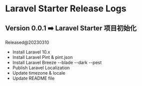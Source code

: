 # Laravel Starter Release Logs

Version 0.0.1 ➡️ Laravel Starter 项目初始化
--------------------------------------------------
Released@20230310

- Install Laravel 10.x
- Install Laravel Pint & pint.json
- Install Laravel Breeze --blade --dark --pest
- Publish Laravel Localization
- Update timezone & locale
- Update README file
